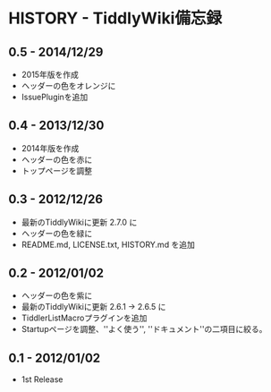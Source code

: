 # HISTORY - TiddlyWiki備忘録

## 0.5 - 2014/12/29

* 2015年版を作成
* ヘッダーの色をオレンジに
* IssuePluginを追加

## 0.4 - 2013/12/30

* 2014年版を作成
* ヘッダーの色を赤に
* トップページを調整

## 0.3 - 2012/12/26

* 最新のTiddlyWikiに更新 2.7.0 に
* ヘッダーの色を緑に
* README.md, LICENSE.txt, HISTORY.md を追加

## 0.2 - 2012/01/02

* ヘッダーの色を紫に
* 最新のTiddlyWikiに更新 2.6.1 → 2.6.5 に
* TiddlerListMacroプラグインを追加
* Startupページを調整、''よく使う'', ''ドキュメント''の二項目に絞る。

## 0.1 - 2012/01/02

* 1st Release





